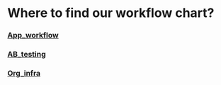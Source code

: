 # Where to find our workflow chart?

### [App_workflow](https://app.diagrams.net/?libs=general;flowchart#Hudothemath1984%2Fdraw_diagram%2Fmaster%2Fwf_ofsn_api.drawio)
### [AB_testing](https://app.diagrams.net/#Hudothemath1984%2Fdraw_diagram%2Fmaster%2Fwf_ab_testing.drawio)
### [Org_infra](https://drive.google.com/file/d/1-EVkypxB4oSbpgU51mv6fcF0SIAjs2zN/view?usp=sharing)